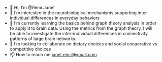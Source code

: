- 👋 Hi, I’m @Remi Janet
- 👀 I’m interested in the neurobiological mechanisms supporting inter-individual differences in everyday behaviors
- 🌱 I’m currently learning the basics behind graph theory analysis in order to apply it to brain data. Using the metrics from the graph theory, I will be able to investigate the inter-individual differences in connectivity patterns of large brain networks.
- 💞️ I’m looking to collaborate on dietary choices and social cooperative vs competitive choices
- 📫 How to reach me janet.remi@ymail.com

<!---
JanetRemi/JanetRemi is a ✨ special ✨ repository because its `README.md` (this file) appears on your GitHub profile.
You can click the Preview link to take a look at your changes.
--->
